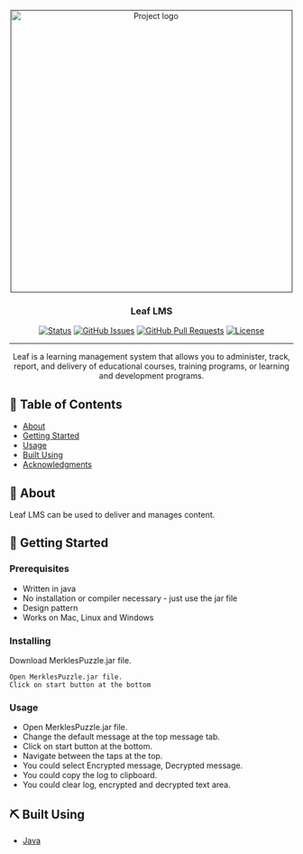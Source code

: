 <p align="center">
  <a href="" rel="noopener">
 <img height="500px" src="https://i.imgur.com/oAFZlK4.png" alt="Project logo"></a>
</p>

<h3 align="center">Leaf LMS</h3>

<div align="center">

  [![Status](https://img.shields.io/badge/status-active-success.svg)]() 
  [![GitHub Issues](https://img.shields.io/github/issues/wilsonshrestha/leaf-lms.svg)](https://github.com/wilsonshrestha/leaf-lms/issues)
  [![GitHub Pull Requests](https://img.shields.io/github/issues-pr/wilsonshrestha/leaf-lms.svg)](https://github.com/wilsonshrestha/leaf-lms/pulls)
  [![License](https://img.shields.io/badge/license-MIT-blue.svg)](/LICENSE)

</div>

---

<p align="center"> 
Leaf is a learning management system that allows you to  administer, track, report, and delivery of educational courses, training programs, or learning and development programs.
    <br> 
</p>

## 📝 Table of Contents
- [About](#about)
- [Getting Started](#getting_started)
- [Usage](#usage)
- [Built Using](#built_using)
- [Acknowledgments](#acknowledgement)

## 🧐 About <a name = "about"></a>
Leaf LMS can be used to deliver and manages content.

## 🏁 Getting Started <a name = "getting_started"></a>

### Prerequisites
- Written in java
- No installation or compiler necessary - just use the jar file
- Design pattern
- Works on Mac, Linux and Windows

### Installing
Download MerklesPuzzle.jar file.

```
Open MerklesPuzzle.jar file.
Click on start button at the bottom
```

### Usage
- Open MerklesPuzzle.jar file.
- Change the default message at the top message tab.
- Click on start button at the bottom.
- Navigate between the taps at the top.
- You could select Encrypted message, Decrypted message.
- You could copy the log to clipboard.
- You could clear log, encrypted and decrypted text area.

## ⛏️ Built Using <a name = "built_using"></a>
- [Java](https://www.java.org/) 